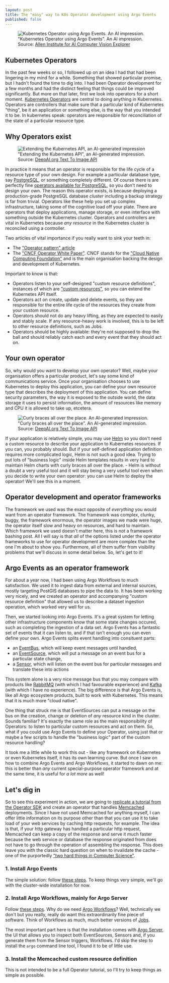 ```yaml
---
layout: post
title: The "easy" way to K8s Operator development using Argo Events
published: false
---
```

<figure>
  <img src="/images/generated-k8s-operator-using-argo-events.png" alt="Kubernetes Operator using Argo Events. An AI impression."/>
  <figcaption>"Kubernetes Operator using Argo Events". An AI impression. Source: 
    <a href="https://vision-explorer.allenai.org/text_to_image_generation">Allen Institute for AI Computer Vision Explorer</a>
  </figcaption>
</figure>

## Kubernetes Operators

In the past few weeks or so, I followed up on an idea I had that had been lingering in my mind for a while. Something
that showed particular promise, but I hadn't found the time to dig into. I had been Operator development for a few
months and had the distinct feeling that things could be improved significantly. But more on that later, first we look
into operators for a short
moment. [Kubernetes Operators](https://kubernetes.io/docs/concepts/extend-kubernetes/operator/) are central to doing
anything in Kubernetes. Operators are controllers that make sure that a particular kind of Kubernetes "thing", be it an
application or something else, is the way that you intended it to be. In kubernetes speak: operators are responsible for
reconciliation of the state of a particular resource type. 

## Why Operators exist

<figure>
  <img src="/images/generated-extending-k8s-api.jpg" alt="Extending the Kubernetes API, an AI-generated impression">
  <figcaption>"Extending the Kubernetes API", an AI-generated impression. Source:
    <a href="https://vision-explorer.allenai.org/text_to_image_generation">DeepAI.org Text To Image API</a>
  </figcaption>
</figure>

In practice it means that an operator is responsible for the life cycle of a resource type of your own design. For
example a particular database type, say [PostgreSQL](https://www.postgresql.org/), or something completely different. Of
course there is are perfectly
fine [operators available for PostgreSQL](https://operatorhub.io/operator/postgres-operator), so you don't need to
design your own. The reason this operator exists, is because deploying a production-grade PostgreSQL database _cluster_
including a backup strategy is far from trivial. Operators like these help you set up complex infrastructure, taking
some of the cognitive load off your plate. There are operators that deploy applications, manage storage, or even
interface with something outside the Kubernetes cluster. Operators and controllers are vital in Kubernetes because 
_any resource_ in the Kubernetes cluster is reconciled using a controller.

Two articles of vital importance if you really want to sink your teeth in:
 - The ["Operator pattern" article](https://kubernetes.io/docs/concepts/extend-kubernetes/operator/)
 - The ["CNCF Operator White Paper"](https://github.com/cncf/tag-app-delivery/blob/main/operator-wg/whitepaper/Operator-WhitePaper_v1-0.md).
   CNCF stands for the ["Cloud Native Computing Foundation"](https://www.cncf.io/) and is the main organisation backing the design and development of Kubernetes.

Important to know is that:

- Operators listen to your self-designed "custom resource definitions", instances of which
  are ["custom resources"](https://kubernetes.io/docs/concepts/extend-kubernetes/api-extension/custom-resources/), so
  you can extend the Kubernetes API itself.
- Operators act on create, update and delete events, so they are responsible for the entire life cycle of the resources
  they create from your custom resource.
- Operators should not do any heavy lifting, as they are expected to easily and stably scale. If any resource-heavy work
  is involved, this is to be left to other resource definitions, such as Jobs.
- Operators should be highly available: they're not supposed to drop the ball and should reliably catch each and every
  event that they should act on.

## Your own operator

So, why would you want to develop your own operator? Well, maybe your organisation offers a particular
product, let's say some kind of communications service. Once your organisation chooses to use Kubernetes to deploy this
application, you can define your own resource type that describes the deployment of this application. You can define
security parameters, the way it is exposed to the outside world, the data storage it uses to persist information, the
amount of resources like memory and CPU it is allowed to take up, etcetera. 

<figure>
  <img src="/images/generated-curly-braces-all-over-the-place.png" alt="Curly braces all over the place. An AI-generated impression."/>
  <figcaption>"Curly braces all over the place". An AI-generated impression. Source:
    <a href="https://vision-explorer.allenai.org/text_to_image_generation">DeepAI.org Text To Image API</a>
  </figcaption>
</figure>

If your application is relatively simple, you may use [Helm](https://helm.sh/) so you don't need a custom resource to
describe your application to Kubernetes resources. If you can, you probably should. But if your self-defined application
definition requires more complicated logic, Helm is not such a good idea. Trying to put lots of "business logic" inside
Helm templates results in very hard to maintain Helm charts with curly braces all over the place. - Helm is without a
doubt a very useful tool and it will stay being a very useful tool even when you decide to write your own operator: you
can use Helm to deploy the operator! We'll see this in a moment.

## Operator development and operator frameworks

The framework we used was the exact opposite of _everything_ you would want from an operator framework. The framework
was complex, clunky, buggy, the framework enormous, the operator images we made were huge, the operator itself slow and
heavy on resources, and hard to maintain. Which framework we used doesn't matter here, this is not a framework bashing
post. All I will say is that _all_ of the options listed under the operator frameworks to use for operator development
are more complex than the one I'm about to show you. Furthermore, all of them suffer from visibility problems that we'll
discuss in some detail below. So, let's get to it!

## Argo Events as an operator framework

For about a year now, I had been using Argo Workflows to much satisfaction. We used it to ingest data from external and
internal sources, mostly targeting PostGIS databases to pipe the data to. It has been working very nicely, and we
created an operator and accompanying "custom resource definition" that allowed us to describe a dataset ingestion
operation, which worked very well for us.

Then, we started looking into Argo Events. It's a great system for letting other infrastructure components know that
some state changes occured, such as completing the ingestion of a data set. Argo Events has a fantastic set of events
that it can listen to, and if that isn't enough you can even define your own. Argo Events splits event handling into
consituent parts:

- an [EventBus](https://argoproj.github.io/argo-events/concepts/eventbus/), which will keep event messages until handled,
- an [EventSource](https://argoproj.github.io/argo-events/concepts/event_source/), which will put a message on an event bus for a particular state change,
- a [Sensor](https://argoproj.github.io/argo-events/concepts/sensor/), which will listen on the event bus for particular messages and translate these into actions

This system alone is a very nice message bus that you may compare with products
like [RabbitMQ](https://www.rabbitmq.com/) (with which I had favourable experience)
and [Kafka](https://kafka.apache.org/) (with which I have no experience). The big difference is that Argo Events is,
like all Argo ecosystem products, built to work with Kubernetes. This means that it is much more "cloud native".

One thing that struck me is that EventSources can put a message on the bus on the creation, change or deletion
of _any_ resource kind in the cluster. Sounds familiar? It's exactly the same role as the main responsibility of
Operators: to listen to particular custom resources and act on them. So, what if you could use Argo Events to define
your Operator, using just that or maybe a few scripts to handle the "business logic" part of the custom resource
handling?

It took me a little while to work this out - like any framework on Kubernetes or even Kubernetes itself, it has its own
learning curve. But once I saw on how to combine Argo Events and Argo Workflows, it started to dawn on me: this is
better than _any_ current special-purpose operator framework and at the same time, it is useful for _a lot more_ as
well!

## Let's dig in

So to see this experiment in action, we are going
to [replicate a tutorial from the Operator SDK](https://sdk.operatorframework.io/docs/building-operators/ansible/tutorial/)
and create an operator that handles [Memcached](https://www.memcached.org/) deployments. Since I have not used Memcached
for anything myself, I can offer little information on its purpose other than that you can use it to take load of your
web services by caching http requests, for example. The idea is that, if your http gateway has handled a particular http
request, Memcached can keep a copy of the response and serve it much faster because the web service or database the
response originated from does not have to go through the operation of assembling the response. This does leave you with
the classic hard question on when to invalidate the cache - one of the
purportedly ["two hard things in Computer Science"](https://www.martinfowler.com/bliki/TwoHardThings.html).

### 1. Install Argo Events

The simple solution:
follow [these steps](https://argoproj.github.io/argo-events/installation/#cluster-wide-installation). To keep things
very simple, we'll go with the cluster-wide installation for now. 

### 2. Install Argo Workflows, mainly for Argo Server

Follow [these steps](https://argoproj.github.io/argo-workflows/quick-start/). Why do we
need [Argo Workflows](https://argoproj.github.io/argo-workflows/)? Well, technically we don't but you really, really do
want this extraordinarily fine piece of software. Think of Workflows as much, much better versions
of [Jobs](https://kubernetes.io/docs/concepts/workloads/controllers/job/). 

The most important part here is that the
installation comes with [Argo Server](https://argoproj.github.io/argo-workflows/argo-server/), the UI that allows you to
inspect both EventSources, Sensors and, if you generate them from the Sensor triggers, Workflows. I'd skip the step to
install the `argo` command line tool, I found it to be of little use.

### 3. Install the Memcached custom resource definition

This is not intended to be a full Operator tutorial, so I'll try to keep things as simple as possible.
